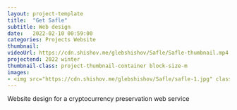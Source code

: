```yaml
---
layout: project-template
title:  "Get Safle"
subtitle: Web design
date:   2022-02-10 00:59:00
categories: Projects Website
thumbnail: 
videoUrl: https://cdn.shishov.me/glebshishov/Safle/Safle-thumbnail.mp4
projectend: 2022 winter
thumbnail-class: project-thumbnail-container block-size-m
images:
- <img src="https://cdn.shishov.me/glebshishov/Safle/safle-1.jpg" class="project-img-parameters img-size-full" alt="Safle-1">
---
```


Website design for a cryptocurrency preservation web service